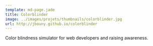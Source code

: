 ```yaml
---
template: md-page.jade
title: Colorblinder
image: ../images/projets/thumbnails/colorblinder.jpg
url: http://jbouny.github.io/colorblinder
---
```


Color blindness simulator for web developers and raising awareness.